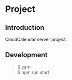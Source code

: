 # Project

## Introduction
CloudCalendar server project.

## Development
>$ yarn   
>$ npm run start